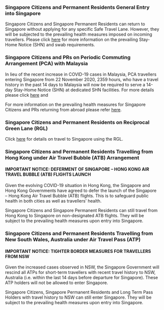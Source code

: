 ### Singapore Citizens and Permanent Residents General Entry into Singapore
Singapore Citizens and Singapore Permanent Residents can return to Singapore without applying for any specific Safe Travel Lane. However, they will be subjected to the prevailing health measures imposed on incoming travellers. Please click [here](/health) for more information on the prevailing Stay-Home Notice (SHN) and swab requirements.

### Singapore Citizens and PRs on Periodic Commuting Arrangement (PCA) with Malaysia

<!--Returning Singapore Citizens (SC) and Singapore Permanent Residents (SPR) who are holders of the Malaysia-issued MyTravelPass can apply for a waiver of Stay-Home Notice (SHN) using SingPass, if he/she:-->

<!--1.	Is a holder of a Malaysia-issued Long-term Social Visit Passes for business or work purposes (Employment Pass or Professional Visit Pass); and
2.	Has spent at least 90 days working in Malaysia.-->

In lieu of the recent increase in COVID-19 cases in Malaysia, PCA travellers entering Singapore from 22 November 2020, 2359 hours, who have a travel history in the past 14 days to Malaysia will now be required to serve a 14-day Stay-Home Notice (SHN) at dedicated SHN facilities. For more details please click [here](/pca/scpr-requirement-and-process) and 

For more information on the prevailing health measures for Singapore Citizens and PRs returning from abroad please refer [here](/health/shn).

<!--For more details and to apply for the SHN waiver under the PCA, click [here](/pca/scpr-requirement-and-process).-->

### Singapore Citizens and Permanent Residents  on Reciprocal Green Lane (RGL)

Click [here](/rgl/returning) for details on travel to Singapore using the RGL.

### Singapore Citizens and Permanent Residents Travelling from Hong Kong under Air Travel Bubble (ATB) Arrangement

#### IMPORTANT NOTICE: DEFERMENT OF SINGAPORE – HONG KONG AIR TRAVEL BUBBLE (ATB) FLIGHTS LAUNCH

Given the evolving COVID-19 situation in Hong Kong, the Singapore and Hong Kong Governments have agreed to defer the launch of the Singapore – Hong Kong Air Travel Bubble (ATB) flights. This is to safeguard public health in both cities as well as travellers’ health.

Singapore Citizens and Singapore Permanent Residents can still travel from Hong Kong to Singapore on non-designated ATB flights. They will be subject to the prevailing health measures upon entry into Singapore.

### Singapore Citizens and Permanent Residents Travelling from New South Wales, Australia under Air Travel Pass (ATP)

#### IMPORTANT NOTICE: TIGHTER BORDER MEASURES FOR TRAVELLERS FROM NSW 

Given the increased cases observed in NSW, the Singapore Government will rescind all ATPs for short-term travellers with recent travel history to NSW, Australia (i.e. within the last 14 days before departure for Singapore). These ATP holders will not be allowed to enter Singapore.

Singapore Citizens, Singapore Permanent Residents and Long Term Pass Holders with travel history to NSW can still enter Singapore. They will be subject to the prevailing health measures upon entry into Singapore.


